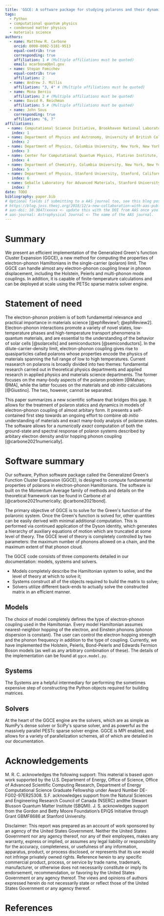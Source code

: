 ```yaml
---
title: 'GGCE: A software package for studying polarons and their dynamics'
tags:
  - Python
  - computational quantum physics
  - condensed matter physics
  - materials science
authors:
  - name: Matthew R. Carbone
    orcid: 0000-0002-5181-9513
    equal-contrib: true
    corresponding: true
    affiliation: 1 # (Multiple affiliations must be quoted)
    email: mcarbone@bnl.gov
  - name: Stepan Fomichev
    equal-contrib: true
    affiliation: 2
  - name: Andrew J. Millis
    affiliation: "3, 4" # (Multiple affiliations must be quoted)
  - name: Mona Berciu
    affiliation: 2 # (Multiple affiliations must be quoted)
  - name: David R. Reichman
    affiliation: 5 # (Multiple affiliations must be quoted)
  - name: John Sous
    corresponding: true
    affiliation: "6, 7"
affiliations:
 - name: Computational Science Initiative, Brookhaven National Laboratory, Upton, New York 11973, USA
   index: 1
 - name: Department of Physics and Astronomy, University of British Columbia, Vancouver, British Columbia V6T 1Z1, Canada
   index: 2
 - name: Department of Physics, Columbia University, New York, New York 10027, USA
   index: 3
 - name: Center for Computational Quantum Physics, Flatiron Institute, New York, New York 10010, USA
   index: 4
 - name: Department of Chemistry, Columbia University, New York, New York 10027, USA
   index: 5
 - name: Department of Physics, Stanford University, Stanford, California 93405, USA
   index: 6
 - name: Geballe Laboratory for Advanced Materials, Stanford University, Stanford, California 94305, USA
   index: 7
date: TODO
bibliography: paper.bib
# Optional fields if submitting to a AAS journal too, see this blog post:
# https://blog.joss.theoj.org/2018/12/a-new-collaboration-with-aas-publishing
# aas-doi: 10.3847/xxxxx <- update this with the DOI from AAS once you know it.
# aas-journal: Astrophysical Journal <- The name of the AAS journal.
---
```


# Summary
We present an efficient implementation of the Generalized Green's function Cluster Expansion (GGCE), a new method for computing the properties of electron-phonon Hamiltonians in the single-carrier (polaron) limit. The GGCE can handle almost any electron-phonon coupling linear in phonon displacement, including the Holstein, Peierls and multi-phonon mode couplings. In addition, it is capable of finite-temperature calculations and can be deployed at scale using the PETSc sparse matrix solver engine.

# Statement of need
The electron-phonon problem is of both fundamental relevance and practical importance in materials science [@ephReview1; @ephReview2]. Electron-phonon interactions promote a variety of novel states, low-temperature phases and high-temperature transport phenomena in quantum materials, and are essential to the understanding of the behavior of solar cells [@solarcells] and semiconductors [@semiconductors]. In the dilute-carrier-density limit, electron-phonon coupling gives rise to quasiparticles called polarons whose properties encode the physics of materials spanning the full range of low to high temperatures. Current reasearch on polarons is broadly divided into two themes: fundamental research carried out in theoretical physics departments and applied research in applied physics and materials science departments. The former focuses on the many-body aspects of the polaron problem [@Mahan; @MA], while the latter focuses on the materials and _ab initio_ calculations [@Giustino]. The two, however, cannot be separated.

This paper summarizes a new scientific software that bridges this gap. It allows for the treatment of polaron statics and dynamics in models of electron-phonon coupling of almost arbitary form. It presents a self-contained first step towards an ongoing effort to combine _ab initio_ understanding of materials and exact many-body analysis of polaron states. The software allows for a _numerically exact_ computation of both the ground-state and spectral response of polaron systems described by arbitary electron density and/or hopping phonon coupling [@carbone2021numerically].


# Software summary

Our software, Python software package called the Generalized Green's Function Cluster Expansion (GGCE), is designed to compute fundamental properties of polarons in electron-phonon Hamiltonians. The software is built on the Momentum Average family of methods and details on the theoretical framework can be found in Carbone _et al_ [@carbone2021numerically; @carbone2021bond].

The primary objective of GGCE is to solve for the Green's function of the polaronic system. Once the Green's function is solved for, other quantities can be easily derived with minimal additional computation. This is performed via continued application of the Dyson identity, which generates a hierarchy of auxiliary equations of motion which are truncated at some level of theory. The GGCE level of theory is completely controlled by two parameters: the maximum number of phonons allowed on a chain, and the maximum extent of that phonon cloud.

The GGCE code consists of three components detailed in our documentation: models, systems and solvers.

- Models completely describe the Hamiltonian system to solve, and the level of theory at which to solve it;
- Systems construct all of the objects required to build the matrix to solve;
- Solvers utilize different back-ends to actually solve the constructed matrix in an efficient manner.

## Models

The choice of model completely defines the type of electron-phonon coupling used in the Hamiltonian. Every model Hamiltonian assumes nearest-neighbor hopping of the electron, and Einstein phonons (phonon dispersion is constant). The user can control the electron hopping strength and the phonon frequency in addition to the type of coupling. Currently, we have implemented the Holstein, Peierls, Bond-Peierls and Edwards Fermion Boson models (as well as any arbitrary combination of these). The details of the implementation can be found at `ggce.model.py`.

## Systems

The Systems are a helpful intermediary for performing the sometimes expensive step of constructing the Python objects required for building matrices.

## Solvers

At the heart of the GGCE engine are the solvers, which are as simple as NumPy's dense solver or SciPy's sparse solver, and as powerful as the massively parallel PESTc sparse solver engine. GGCE is MPI enabled, and allows for a variety of parallelization schemes, all of which are detailed in our documentation.

# Acknowledgements

M. R. C. acknowledges the following support: This material is based upon work supported by the U.S. Department of Energy, Office of Science, Office of Advanced Scientific Computing Research, Department of Energy Computational Science Graduate Fellowship under Award Number DE-FG02-97ER25308. S.F. acknowledges support from the Natural Sciences and Engineering Research Council of Canada (NSERC) andthe Stewart Blusson Quantum Matter Institute (SBQMI).  J. S. acknowledges support from the Gordon and Betty Moore Foundation’s EPiQS Initiative through Grant GBMF8686 at Stanford University. 

Disclaimer: This report was prepared as an account of work sponsored by an agency of the United States Government. Neither the United States Government nor any agency thereof, nor any of their employees, makes any warranty, express or implied, or assumes any legal liability or responsibility for the accuracy, completeness, or usefulness of any information, apparatus, product, or process disclosed, or represents that its use would not infringe privately owned rights. Reference herein to any specific commercial product, process, or service by trade name, trademark, manufacturer, or otherwise does not necessarily constitute or imply its endorsement, recommendation, or favoring by the United States Government or any agency thereof. The views and opinions of authors expressed herein do not necessarily state or reflect those of the United States Government or any agency thereof. 

# References
